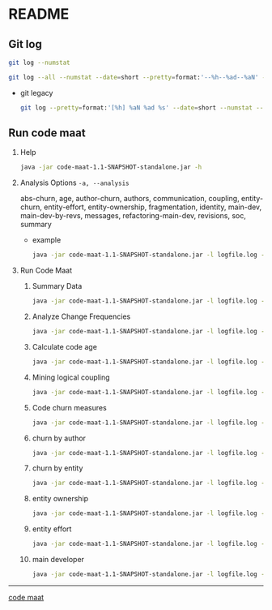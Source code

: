 # README

## Git log

```sh
git log --numstat
```

```sh
git log --all --numstat --date=short --pretty=format:'--%h--%ad--%aN' --no-renames --after=YYYY-MM-DD --before=YYYY-MM-DD > logfile.log
```

- git legacy

  ```sh
  git log --pretty=format:'[%h] %aN %ad %s' --date=short --numstat --after=YYYY-MM-DD > logfile.log
  ```

## Run code maat

1. Help

   ```sh
   java -jar code-maat-1.1-SNAPSHOT-standalone.jar -h
   ```

2. Analysis Options `-a, --analysis`

   abs-churn, age, author-churn, authors, communication, coupling, entity-churn, entity-effort, entity-ownership, fragmentation, identity, main-dev, main-dev-by-revs, messages, refactoring-main-dev, revisions, soc, summary

   - example

     ```sh
     java -jar code-maat-1.1-SNAPSHOT-standalone.jar -l logfile.log -c git2 -a authors
     ```

3. Run Code Maat

   1. Summary Data

      ```sh
      java -jar code-maat-1.1-SNAPSHOT-standalone.jar -l logfile.log -c git2 -a summary
      ```

   2. Analyze Change Frequencies

      ```sh
      java -jar code-maat-1.1-SNAPSHOT-standalone.jar -l logfile.log -c git2 -a revisions
      ```

   3. Calculate code age

      ```sh
      java -jar code-maat-1.1-SNAPSHOT-standalone.jar -l logfile.log -c git2 -a age
      ```

   4. Mining logical coupling

      ```sh
      java -jar code-maat-1.1-SNAPSHOT-standalone.jar -l logfile.log -c git2 -a coupling
      ```

   5. Code churn measures

      ```sh
      java -jar code-maat-1.1-SNAPSHOT-standalone.jar -l logfile.log -c git2 -a abs-churn
      ```

   6. churn by author

      ```sh
      java -jar code-maat-1.1-SNAPSHOT-standalone.jar -l logfile.log -c git2 -a author-churn
      ```

   7. churn by entity

      ```sh
      java -jar code-maat-1.1-SNAPSHOT-standalone.jar -l logfile.log -c git2 -a entity-churn
      ```

   8. entity ownership

      ```sh
      java -jar code-maat-1.1-SNAPSHOT-standalone.jar -l logfile.log -c git2 -a entity-ownership
      ```

   9. entity effort

      ```sh
      java -jar code-maat-1.1-SNAPSHOT-standalone.jar -l logfile.log -c git2 -a entity-effort
      ```

   10. main developer

       ```sh
       java -jar code-maat-1.1-SNAPSHOT-standalone.jar -l logfile.log -c git2 -a main-dev
       ```

---

[code maat](https://github.com/adamtornhill/code-maat)
